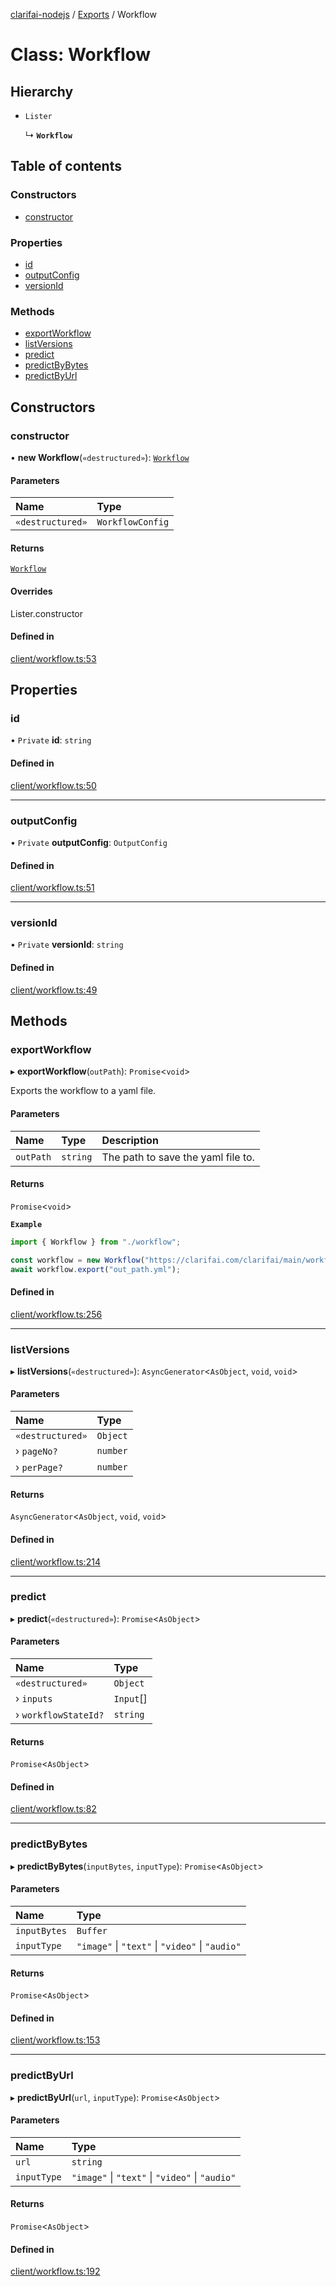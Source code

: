 [clarifai-nodejs](../README.md) / [Exports](../modules.md) / Workflow

# Class: Workflow

## Hierarchy

- `Lister`

  ↳ **`Workflow`**

## Table of contents

### Constructors

- [constructor](Workflow.md#constructor)

### Properties

- [id](Workflow.md#id)
- [outputConfig](Workflow.md#outputconfig)
- [versionId](Workflow.md#versionid)

### Methods

- [exportWorkflow](Workflow.md#exportworkflow)
- [listVersions](Workflow.md#listversions)
- [predict](Workflow.md#predict)
- [predictByBytes](Workflow.md#predictbybytes)
- [predictByUrl](Workflow.md#predictbyurl)

## Constructors

### constructor

• **new Workflow**(`«destructured»`): [`Workflow`](Workflow.md)

#### Parameters

| Name | Type |
| :------ | :------ |
| `«destructured»` | `WorkflowConfig` |

#### Returns

[`Workflow`](Workflow.md)

#### Overrides

Lister.constructor

#### Defined in

[client/workflow.ts:53](https://github.com/Clarifai/clarifai-nodejs/blob/4511094/src/client/workflow.ts#L53)

## Properties

### id

• `Private` **id**: `string`

#### Defined in

[client/workflow.ts:50](https://github.com/Clarifai/clarifai-nodejs/blob/4511094/src/client/workflow.ts#L50)

___

### outputConfig

• `Private` **outputConfig**: `OutputConfig`

#### Defined in

[client/workflow.ts:51](https://github.com/Clarifai/clarifai-nodejs/blob/4511094/src/client/workflow.ts#L51)

___

### versionId

• `Private` **versionId**: `string`

#### Defined in

[client/workflow.ts:49](https://github.com/Clarifai/clarifai-nodejs/blob/4511094/src/client/workflow.ts#L49)

## Methods

### exportWorkflow

▸ **exportWorkflow**(`outPath`): `Promise`\<`void`\>

Exports the workflow to a yaml file.

#### Parameters

| Name | Type | Description |
| :------ | :------ | :------ |
| `outPath` | `string` | The path to save the yaml file to. |

#### Returns

`Promise`\<`void`\>

**`Example`**

```typescript
import { Workflow } from "./workflow";

const workflow = new Workflow("https://clarifai.com/clarifai/main/workflows/Demographics");
await workflow.export("out_path.yml");
```

#### Defined in

[client/workflow.ts:256](https://github.com/Clarifai/clarifai-nodejs/blob/4511094/src/client/workflow.ts#L256)

___

### listVersions

▸ **listVersions**(`«destructured»`): `AsyncGenerator`\<`AsObject`, `void`, `void`\>

#### Parameters

| Name | Type |
| :------ | :------ |
| `«destructured»` | `Object` |
| › `pageNo?` | `number` |
| › `perPage?` | `number` |

#### Returns

`AsyncGenerator`\<`AsObject`, `void`, `void`\>

#### Defined in

[client/workflow.ts:214](https://github.com/Clarifai/clarifai-nodejs/blob/4511094/src/client/workflow.ts#L214)

___

### predict

▸ **predict**(`«destructured»`): `Promise`\<`AsObject`\>

#### Parameters

| Name | Type |
| :------ | :------ |
| `«destructured»` | `Object` |
| › `inputs` | `Input`[] |
| › `workflowStateId?` | `string` |

#### Returns

`Promise`\<`AsObject`\>

#### Defined in

[client/workflow.ts:82](https://github.com/Clarifai/clarifai-nodejs/blob/4511094/src/client/workflow.ts#L82)

___

### predictByBytes

▸ **predictByBytes**(`inputBytes`, `inputType`): `Promise`\<`AsObject`\>

#### Parameters

| Name | Type |
| :------ | :------ |
| `inputBytes` | `Buffer` |
| `inputType` | ``"image"`` \| ``"text"`` \| ``"video"`` \| ``"audio"`` |

#### Returns

`Promise`\<`AsObject`\>

#### Defined in

[client/workflow.ts:153](https://github.com/Clarifai/clarifai-nodejs/blob/4511094/src/client/workflow.ts#L153)

___

### predictByUrl

▸ **predictByUrl**(`url`, `inputType`): `Promise`\<`AsObject`\>

#### Parameters

| Name | Type |
| :------ | :------ |
| `url` | `string` |
| `inputType` | ``"image"`` \| ``"text"`` \| ``"video"`` \| ``"audio"`` |

#### Returns

`Promise`\<`AsObject`\>

#### Defined in

[client/workflow.ts:192](https://github.com/Clarifai/clarifai-nodejs/blob/4511094/src/client/workflow.ts#L192)
